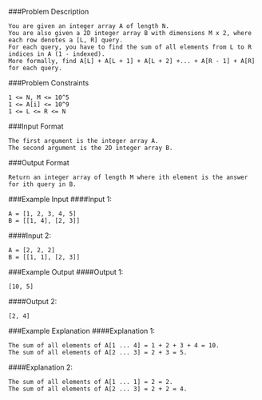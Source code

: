 
###Problem Description
```
You are given an integer array A of length N.
You are also given a 2D integer array B with dimensions M x 2, where each row denotes a [L, R] query.
For each query, you have to find the sum of all elements from L to R indices in A (1 - indexed).
More formally, find A[L] + A[L + 1] + A[L + 2] +... + A[R - 1] + A[R] for each query.
```


###Problem Constraints
```
1 <= N, M <= 10^5
1 <= A[i] <= 10^9
1 <= L <= R <= N
```

###Input Format
```
The first argument is the integer array A.
The second argument is the 2D integer array B.
```

###Output Format
```
Return an integer array of length M where ith element is the answer for ith query in B.
```


###Example Input
####Input 1:
```
A = [1, 2, 3, 4, 5]
B = [[1, 4], [2, 3]]
```
####Input 2:

```
A = [2, 2, 2]
B = [[1, 1], [2, 3]]
```

###Example Output
####Output 1:
```
[10, 5]
```
####Output 2:

```
[2, 4]
```


###Example Explanation
####Explanation 1:
```
The sum of all elements of A[1 ... 4] = 1 + 2 + 3 + 4 = 10.
The sum of all elements of A[2 ... 3] = 2 + 3 = 5.
```
####Explanation 2:

```
The sum of all elements of A[1 ... 1] = 2 = 2.
The sum of all elements of A[2 ... 3] = 2 + 2 = 4.
```